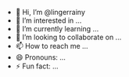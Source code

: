 - 👋 Hi, I’m @lingerrainy
- 👀 I’m interested in ...
- 🌱 I’m currently learning ...
- 💞️ I’m looking to collaborate on ...
- 📫 How to reach me ...
- 😄 Pronouns: ...
- ⚡ Fun fact: ...

<!---
lingerrainy/lingerrainy is a ✨ special ✨ repository because its `README.md` (this file) appears on your GitHub profile.
You can click the Preview link to take a look at your changes.
--->
